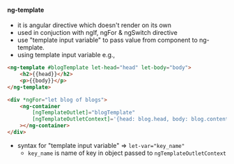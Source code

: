#### ng-template
- it is angular directive which doesn't render on its own
- used in conjuction with ngIf, ngFor & ngSwitch directive
- use "template input variable" to pass value from component to ng-template. 
-  using template input variable e.g., 
```html
<ng-template #blogTemplate let-head="head" let-body="body">
	<h2>{{head}}</h2>
	<p>{{body}}</p>
</ng-template>

<div *ngFor="let blog of blogs">
	<ng-container
		[ngTemplateOutlet]="blogTemplate"
		[ngTemplateOutletContext]='{head: blog.head, body: blog.content}'
	></ng-container>
</div>
```
- syntax for "template input variable" => `let-var="key_name"`
	- `key_name` is name of key in object passed to `ngTemplateOutletContext`

